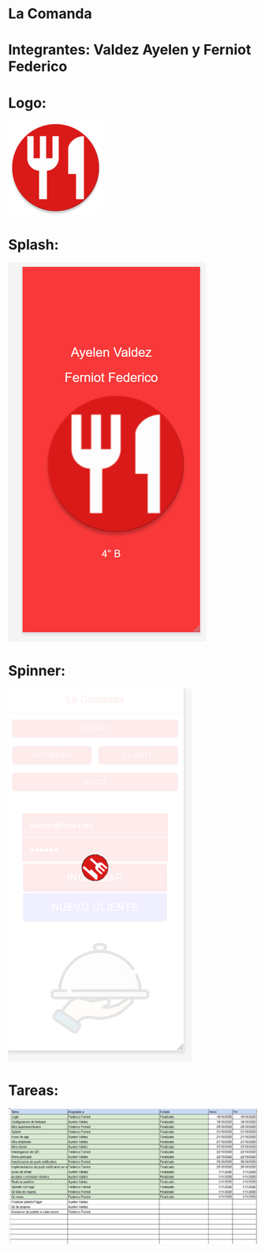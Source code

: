 # La Comanda
# Integrantes: Valdez Ayelen y Ferniot Federico
# Logo:
![s1](https://github.com/ayeV/2020_TP_PPS_Comanda_2_cuatri/blob/main/screenshots/my_icon.png)
# Splash:
![s1](https://github.com/ayeV/2020_TP_PPS_Comanda_2_cuatri/blob/main/screenshots/splash.png)
# Spinner:
![s1](https://github.com/ayeV/2020_TP_PPS_Comanda_2_cuatri/blob/main/screenshots/spinner.png)
# Tareas:
![s1](https://github.com/ayeV/2020_TP_PPS_Comanda_2_cuatri/blob/main/screenshots/tasks.png)
